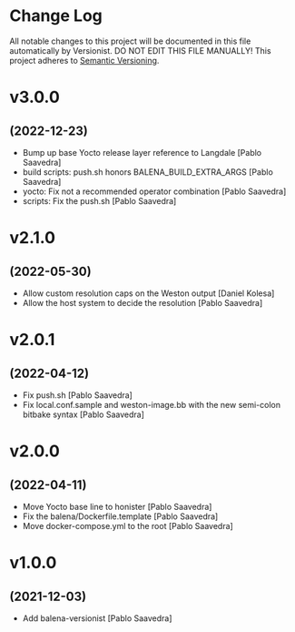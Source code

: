 # Change Log

All notable changes to this project will be documented in this file
automatically by Versionist. DO NOT EDIT THIS FILE MANUALLY!
This project adheres to [Semantic Versioning](http://semver.org/).

# v3.0.0
## (2022-12-23)

* Bump up base Yocto release layer reference to Langdale [Pablo Saavedra]
* build scripts: push.sh honors BALENA_BUILD_EXTRA_ARGS [Pablo Saavedra]
* yocto: Fix not a recommended operator combination [Pablo Saavedra]
* scripts: Fix the push.sh [Pablo Saavedra]

# v2.1.0
## (2022-05-30)

* Allow custom resolution caps on the Weston output [Daniel Kolesa]
* Allow the host system to decide the resolution [Pablo Saavedra]

# v2.0.1
## (2022-04-12)

* Fix push.sh [Pablo Saavedra]
* Fix local.conf.sample and weston-image.bb with the new semi-colon bitbake syntax [Pablo Saavedra]

# v2.0.0
## (2022-04-11)

* Move Yocto base line to honister [Pablo Saavedra]
* Fix the balena/Dockerfile.template [Pablo Saavedra]
* Move docker-compose.yml to the root [Pablo Saavedra]

# v1.0.0
## (2021-12-03)

* Add balena-versionist [Pablo Saavedra]
